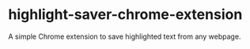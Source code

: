 # highlight-saver-chrome-extension
A simple Chrome extension to save highlighted text from any webpage.
